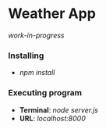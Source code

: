# Weather App

*work-in-progress*

### Installing

* *npm install*

### Executing program

* **Terminal**: *node server.js*
* **URL**: *localhost:8000*
